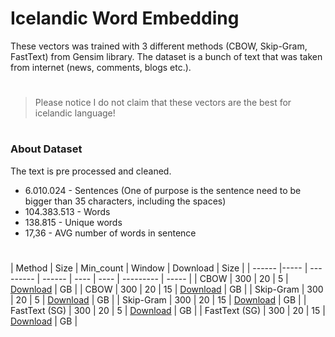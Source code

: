 # Icelandic Word Embedding

These vectors was trained with 3 different methods (CBOW, Skip-Gram, FastText) from Gensim library. The dataset is a bunch of text that was taken from internet (news, comments, blogs etc.).

#

> Please notice I do not claim that these vectors are the best for icelandic language!

#

### About Dataset
The text is pre processed and cleaned.

- 6.010.024 -  Sentences (One of purpose is the sentence need to be bigger than 35 characters, including the spaces) 
- 104.383.513 -  Words
- 138.815 - Unique words
- 17,36 - AVG number of words in sentence

#

| Method | Size | Min_count | Window | Download | Size | 
| ------ |----- | --------- | ------ | ---- | ---- | --------- | ----- |
| CBOW | 300 | 20 | 5 | <a href="">Download</a> |  GB |
| CBOW | 300 | 20 | 15 | <a href="">Download</a> |  GB |
| Skip-Gram | 300 | 20 | 5 | <a href="">Download</a> |  GB |
| Skip-Gram | 300 | 20 | 15 | <a href="">Download</a> |  GB |
| FastText (SG) | 300 | 20 | 5 | <a href="">Download</a> | GB |
| FastText (SG) | 300 | 20 | 15 | <a href="">Download</a> | GB |



